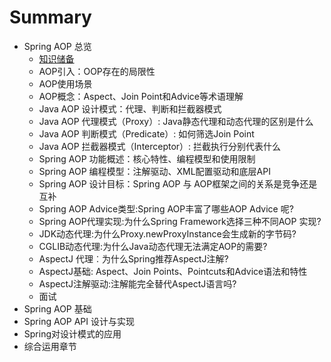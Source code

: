 # Summary

- Spring AOP 总览
  - [知识储备](Chapter1/1.1.md)
  - AOP引入：OOP存在的局限性
  - AOP使用场景
  - AOP概念：Aspect、Join Point和Advice等术语理解
  - Java AOP 设计模式：代理、判断和拦截器模式
  - Java AOP 代理模式（Proxy）: Java静态代理和动态代理的区别是什么
  - Java AOP 判断模式（Predicate）: 如何筛选Join Point
  - Java AOP 拦截器模式（Interceptor）: 拦截执行分别代表什么
  - Spring AOP 功能概述：核心特性、编程模型和使用限制
  - Spring AOP 编程模型：注解驱动、XML配置驱动和底层API
  - Spring AOP 设计目标：Spring AOP 与 AOP框架之间的关系是竞争还是互补
  - Spring AOP Advice类型:Spring AOP丰富了哪些AOP Advice 呢?
  - Spring AOP代理实现:为什么Spring Framework选择三种不同AOP 实现?
  - JDK动态代理:为什么Proxy.newProxyInstance会生成新的字节码?
  - CGLIB动态代理:为什么Java动态代理无法满定AOP的需要?
  - AspectJ 代理︰为什么Spring推荐AspectJ注解?
  - AspectJ基础: Aspect、Join Points、Pointcuts和Advice语法和特性
  - AspectJ注解驱动:注解能完全替代AspectJ语言吗?
  - 面试
- Spring AOP 基础
- Spring AOP API 设计与实现
- Spring对设计模式的应用
- 综合运用章节 

